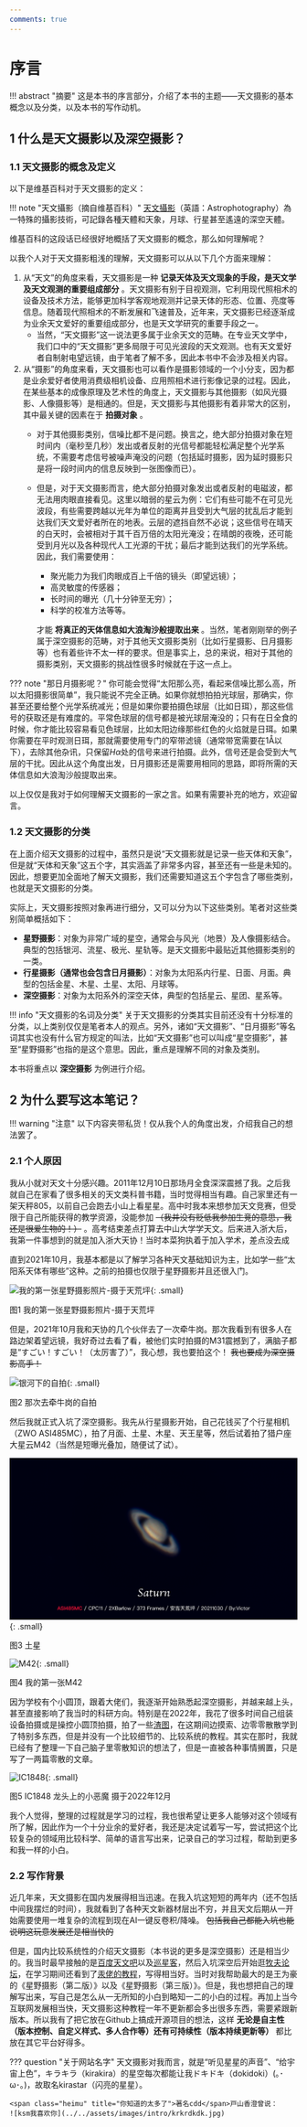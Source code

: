 ```yaml
---
comments: true
---
```


# 序言

!!! abstract "摘要"
    这是本书的序言部分，介绍了本书的主题——天文摄影的基本概念以及分类，以及本书的写作动机。

## 1 什么是天文摄影以及深空摄影？

### 1.1 天文摄影的概念及定义

以下是维基百科对于天文摄影的定义：

!!! note "天文攝影（摘自维基百科）"
    [天文攝影](https://zh.wikipedia.org/zh/天文攝影)（英語：Astrophotography）為一特殊的攝影技術，可記錄各種天體和天象，月球、行星甚至遙遠的深空天體。

维基百科的这段话已经很好地概括了天文摄影的概念，那么如何理解呢？

以我个人对于天文摄影粗浅的理解，天文摄影可以从以下几个方面来理解：

1. 从“天文”的角度来看，天文摄影是一种 **记录天体及天文现象的手段，是天文学及天文观测的重要组成部分** 。天文摄影有别于目视观测，它利用现代照相术的设备及技术方法，能够更加科学客观地观测并记录天体的形态、位置、亮度等信息。随着现代照相术的不断发展和飞速普及，近年来，天文摄影已经逐渐成为业余天文爱好的重要组成部分，也是天文学研究的重要手段之一。
    * 当然，“天文摄影”这一说法更多属于业余天文的范畴。在专业天文学中，我们口中的“天文摄影”更多局限于可见光波段的天文观测。也有天文爱好者自制射电望远镜，由于笔者了解不多，因此本书中不会涉及相关内容。
2. 从“摄影”的角度来看，天文摄影也可以看作是摄影领域的一个小分支，因为都是业余爱好者使用消费级相机设备、应用照相术进行影像记录的过程。因此，在某些基本的成像原理及艺术性的角度上，天文摄影与其他摄影（如风光摄影、人像摄影等）是相通的。但是，天文摄影与其他摄影有着非常大的区别，其中最关键的因素在于 **拍摄对象** 。
    * 对于其他摄影类别，信噪比都不是问题。换言之，绝大部分拍摄对象在短时间内（毫秒至几秒）发出或者反射的光信号都能轻松满足整个光学系统，不需要考虑信号被噪声淹没的问题（包括延时摄影，因为延时摄影只是将一段时间内的信息反映到一张图像而已）。
    * 但是，对于天文摄影而言，绝大部分拍摄对象发出或者反射的电磁波，都无法用肉眼直接看见。这里以暗弱的星云为例：它们有些可能不在可见光波段，有些需要跨越以光年为单位的距离并且受到大气层的扰乱后才能到达我们天文爱好者所在的地表。云层的遮挡自然不必说；这些信号在晴天的白天时，会被相对于其千百万倍的太阳光淹没；在晴朗的夜晚，还可能受到月光以及各种现代人工光源的干扰；最后才能到达我们的光学系统。因此，我们需要使用：
        * 聚光能力为我们肉眼成百上千倍的镜头（即望远镜）；
        * 高灵敏度的传感器；
        * 长时间的曝光（几十分钟至无穷）；
        * 科学的校准方法等等。
    
        才能 **将真正的天体信息如大浪淘沙般提取出来** 。当然，笔者刚刚举的例子属于深空摄影的范畴，对于其他天文摄影类别（比如行星摄影、日月摄影等）也有着些许不太一样的要求。但是事实上，总的来说，相对于其他的摄影类别，天文摄影的挑战性很多时候就在于这一点上。

??? note "那日月摄影呢？"
    你可能会觉得“太阳那么亮，看起来信噪比那么高，所以太阳摄影很简单”，我只能说不完全正确。如果你就想拍拍光球层，那确实，你甚至还要给整个光学系统减光；但是如果你要拍摄色球层（比如日珥），那这些信号的获取还是有难度的。平常色球层的信号都是被光球层淹没的；只有在日全食的时候，你才能比较容易看见色球层，比如太阳边缘那些红色的火焰就是日珥。如果你需要在平时观测日珥，那就需要使用专门的窄带滤镜（通常带宽需要在1Å以下），去除其他杂讯，只保留$H\alpha$处的信号来进行拍摄。此外，信号还是会受到大气层的干扰。因此从这个角度出发，日月摄影还是需要用相同的思路，即将所需的天体信息如大浪淘沙般提取出来。

以上仅仅是我对于如何理解天文摄影的一家之言。如果有需要补充的地方，欢迎留言。

### 1.2 天文摄影的分类

在上面介绍天文摄影的过程中，虽然只是说“天文摄影就是记录一些天体和天象”，但是就“天体和天象”这五个字，其实涵盖了非常多内容，甚至还有一些是未知的。因此，想要更加全面地了解天文摄影，我们还需要知道这五个字包含了哪些类别，也就是天文摄影的分类。

实际上，天文摄影按照对象再进行细分，又可以分为以下这些类别。笔者对这些类别简单概括如下：

* **星野摄影**：对象为非常广域的星空，通常会与风光（地景）及人像摄影结合。典型的包括银河、流星、极光、星轨等。是天文摄影中最贴近其他摄影类别的一类。
* **行星摄影（通常也会包含日月摄影）**：对象为太阳系内行星、日面、月面。典型的包括金星、木星、土星、太阳、月球等。
* **深空摄影**：对象为太阳系外的深空天体，典型的包括星云、星团、星系等。

!!! info "天文摄影的名词及分类"
    关于天文摄影的分类其实目前还没有十分标准的分类，以上类别仅仅是笔者本人的观点。另外，诸如“天文摄影”、“日月摄影”等名词其实也没有什么官方规定的叫法，比如“天文摄影”也可以叫成“星空摄影”，甚至“星野摄影”也指的是这个意思。因此，重点是理解不同的对象及类别。

本书将重点以 **深空摄影** 为例进行介绍。

## 2 为什么要写这本笔记？

!!! warning "注意"
    以下内容夹带私货！仅从我个人的角度出发，介绍我自己的想法罢了。

### 2.1 个人原因

我从小就对天文十分感兴趣。2011年12月10日那场月全食深深震撼了我。之后我就自己在家看了很多相关的天文类科普书籍，当时觉得相当有趣。自己家里还有一架天秤805，以前自己会跑去小山上看星星。高中时我本来想参加天文竞赛，但受限于自己所能获得的教学资源，没能参加 ~~（我并没有贬低我参加生竞的意思，我还是很爱生物的！）~~ 。高考结束差点打算去中山大学学天文。后来进入浙大后，我第一件事想到的就是加入浙大天协！<span class="heimu" title="你知道的太多了">当时本菜狗执着于加入学术，差点没去成</span>

直到2021年10月，我基本都是以了解学习各种天文基础知识为主，比如学一些“太阳系天体有哪些”这种。之前的拍摄也仅限于星野摄影并且还很入门。

![我的第一张星野摄影照片-摄于天荒坪](../../assets/images/intro/longtimeago.png){: .small}

<span class="caption">图1 我的第一张星野摄影照片-摄于天荒坪</span>


但是，2021年10月我和天协的几个伙伴去了一次牵牛岗。那次我看到有很多人在路边架着望远镜，我好奇过去看了看，被他们实时拍摄的M31震撼到了，满脑子都是“すごい！すごい！（太厉害了）”，我心想，我也要拍这个！ ~~我也要成为深空摄影高手！~~

![银河下的自拍](../../assets/images/intro/selfie-under-milkyway.jpg){: .small}

<span class="caption">图2 那次去牵牛岗的自拍</span>

然后我就正式入坑了深空摄影。我先从行星摄影开始，自己花钱买了个行星相机（ZWO ASI485MC），拍了月面、土星、木星、天王星等，然后试着拍了猎户座大星云M42（当然是短曝光叠加，随便试了试）。

![土星](../../assets/images/intro/Saturn.png){: .small}

<span class="caption">图3 土星</span>

![M42](../../assets/images/intro/M42(pb2).jpg){: .small}

<span class="caption">图4 我的第一张M42</span>

因为学校有个小圆顶，跟着大佬们，我逐渐开始熟悉起深空摄影，并越来越上头<span class="heimu" title="你知道的太多了">，甚至直接影响了我当时的科研方向</span>。特别是在2022年，我花了很多时间自己组装设备拍摄或是操控小圆顶拍摄，拍了一些[渣图](../appendix/gallery.md)，在这期间边摸索、边零零散散学到了特别多东西，但是并没有一个比较细节的、比较系统的教程。其实在那时，我就已经有了整理一下自己脑子里零散知识的想法了，但是一直被各种事情搁置，只是写了一两篇零散的文章。

![IC1848](../../assets/images/intro/IC1848.jpg){: .small}

<span class="caption">图5 IC1848 龙头上的小恶魔 摄于2022年12月</span>

我个人觉得，整理的过程就是学习的过程，我也很希望让更多人能够对这个领域有所了解，因此作为一个十分业余的爱好者，我还是决定试着写一写，尝试把这个比较复杂的领域用比较科学、简单的语言写出来，记录自己的学习过程，帮助到更多和我一样的小白。

### 2.2 写作背景

近几年来，天文摄影在国内发展得相当迅速。在我入坑这短短的两年内（还不包括中间我摆烂的时间），我就看到了各种天文新器材层出不穷，并且天文后期从一开始需要使用一堆复杂的流程到现在AI一键反卷积/降噪。 ~~包括我自己都能入坑也能说明这玩意发展还是相当快的~~

但是，国内比较系统性的介绍天文摄影（本书说的更多是深空摄影）还是相当少的。我当时最早接触的是[百度天文吧](https://jump2.bdimg.com/f?kw=%E5%A4%A9%E6%96%87&ie=utf-8&tab=main)以及[巡星客](https://www.istarshooter.com/)，然后入坑深空后开始逛[牧夫论坛](https://bbs.imufu.cn/forum.php)，在学习期间还看到了[汞佬的教程](https://www.zhihu.com/column/HGAstronomyStudio)，写得相当好。当时对我帮助最大的是王为豪的《星野摄影（第二版）》以及《星野摄影（第三版）》。但是，我也想把自己的理解写出来，写自己是怎么从一无所知的小白到略知一二的小白的过程。再加上当今互联网发展相当快，天文摄影这种教程一年不更新都会多出很多东西，需要紧跟新版本。所以我有了把它放在Github上搞成开源项目的想法，这样 **无论是自主性（版本控制、自定义样式、多人合作等）还有可持续性（版本持续更新等）** 都比放在其它平台好得多。

??? question "关于网站名字"
    天文摄影对我而言，就是“听见星星的声音”、“给宇宙上色”，キラキラ（kirakira）的星空每次都能让我ドキドキ（dokidoki）(｡･ω･｡)，故取名kirastar（闪亮的星星）。

    <span class="heimu" title="你知道的太多了">著名cdd</span>戸山香澄曾说：
    ![ksm我喜欢你](../../assets/images/intro/krkrdkdk.jpg)